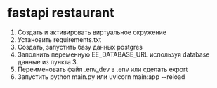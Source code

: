 # fastapi restaurant
1. Создать и активировать виртуальное окружение
2. Установить requirements.txt
3. Создать, запустить базу данных postgres 
4. Заполнить переменную EE_DATABASE_URL используя database данные из пункта 3.
5. Переименовать файл .env_dev в .env или сделать export
6. Запустить python main.py или uvicorn main:app --reload

